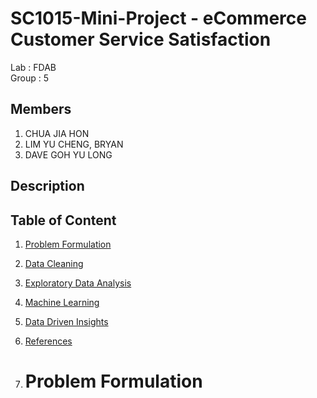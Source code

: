 # SC1015-Mini-Project - eCommerce Customer Service Satisfaction
Lab : FDAB\
Group : 5

Members 
--
1. CHUA JIA HON
2. LIM YU CHENG, BRYAN
3. DAVE GOH YU LONG

Description
--


Table of Content
--
1. [Problem Formulation](#problem-formulation)
2. [Data Cleaning]()
3. [Exploratory Data Analysis]()
4. [Machine Learning]()
5. [Data Driven Insights]()
6. [References]()

1. # Problem Formulation 
